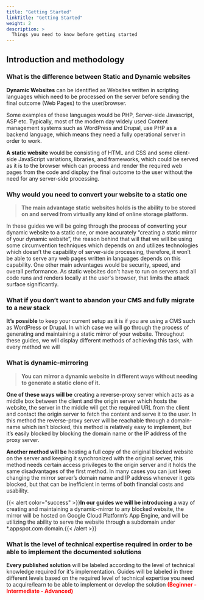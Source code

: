 ```yaml
---
title: "Getting Started"
linkTitle: "Getting Started"
weight: 2
description: >
  Things you need to know before getting started
---
```


## Introduction and methodology

### What is the difference between Static and Dynamic websites

**Dynamic Websites** can be identified as Websites written in scripting languages which need to be processed on the server before sending the final outcome (Web Pages) to the user/browser.

Some examples of these languages would be PHP, Server-side Javascript, ASP etc.
Typically, most of the modern day widely used Content management systems such as WordPress and Drupal, use PHP as a backend language, which means they need a fully operational server in order to work.

**A static website** would be consisting of HTML and CSS and some client-side JavaScript variations, libraries, and frameworks, which could be served as it is to the browser which can process and render the required web pages from the code and display the final outcome to the user without the need for any server-side processing.


### Why would you need to convert your website to a static one

> **The main advantage static websites holds is the ability to be stored on and served from virtually any kind of online storage platform.**

In these guides we will be going through the process of converting your dynamic website to a static one, or more accurately “creating a static mirror of your dynamic website”, the reason behind that will that we will be using some circumvention techniques which depends on and utilizes technologies which doesn’t the capability of server-side processing, therefore, it won’t be able to serve any web pages written in languages depends on this capability.
One other main advantages would be security, speed, and overall performance. As static websites don't have to run on servers and all code runs and renders locally at the user's browser, that limits the attack surface significantly.

### What if you don’t want to abandon your CMS and fully migrate to a new stack

**It’s possible** to keep your current setup as it is if you are using a CMS such as WordPress or Drupal.
In which case we will go through the process of generating and maintaining a static mirror of your website. Throughout these guides, we will display different methods of achieving this task, with every method we will


### What is dynamic-mirroring

> **You can mirror a dynamic website in different ways without needing to generate a static clone of it.**

**One of these ways will be** creating a reverse-proxy server which acts as a middle box between the client and the origin server which hosts the website, the server in the middle will get the required URL from the client and contact the origin server to fetch the content and serve it to the user. In this method the reverse-proxy server will be reachable through a domain-name which isn’t blocked, this method is relatively easy to implement, but it’s easily blocked by blocking the domain name or the IP address of the proxy server.

**Another method will be** hosting a full copy of the original blocked website on the server and keeping it synchronized with the original server, this method needs certain access privileges to the origin server and it holds the same disadvantages of the first method. In many cases you can just keep changing the mirror server’s domain name and IP address whenever it gets blocked, but that can be inefficient in terms of both financial costs and usability.


{{< alert color="success" >}}**In our guides we will be introducing** a way of creating and maintaining a dynamic-mirror to any blocked website, the mirror will be hosted on Google Cloud Platform’s App Engine, and will be utilizing the ability to serve the website through a subdomain under *.appspot.com domain.{{< /alert >}}

### What is the level of technical expertise required in order to be able to implement the documented solutions

**Every published solution** will be labeled according to the level of technical knowledge required for it's implementation. Guides will be labeled in three different levels based on the required level of technical expertise you need to acquire/learn to be able to implement or develop the solution <span style="color:red"> **(Beginner - Intermediate - Advanced)** </span>
